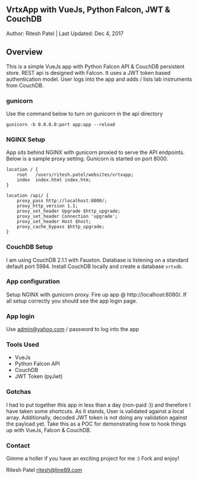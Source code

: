 ## VrtxApp with VueJs, Python Falcon, JWT & CouchDB

Author: Ritesh Patel | Last Updated: Dec 4, 2017

## Overview

This is a simple VueJs app with Python Falcon API & CouchDB persistent store. REST api is designed with Falcon. It uses a JWT token based authentication model. User logs into the app and adds / lists lab instruments from CouchDB.

### gunicorn 

Use the command below to turn on gunicorn in the api directory

```
gunicorn -b 0.0.0.0:port app:app --reload
```

### NGINX Setup

App sits behind NGINX with gunicorn proxied to serve the API endpoints. Below is a sample proxy setting. Gunicorn is started on port 8000.

```shell
location / {
    root   /users/ritesh.patel/websites/vrtxapp;
    index  index.html index.htm;
}

location /api/ {
    proxy_pass http://localhost:8000/;
    proxy_http_version 1.1;
    proxy_set_header Upgrade $http_upgrade;
    proxy_set_header Connection 'upgrade';
    proxy_set_header Host $host;
    proxy_cache_bypass $http_upgrade;
}
```

### CouchDB Setup

I am using CouchDB 2.1.1 with Fauxton. Database is listening on a standard default port 5984. Install CouchDB locally and create a database ```vrtxdb```. 

### App configuration 

Setup NGINX with gunicorn proxy. Fire up app @ http://localhost:8080/. If all setup correctly you should see the app login page. 

### App login

Use admin@yahoo.com / password to log into the app

### Tools Used

- VueJs
- Python Falcon API
- CouchDB
- JWT Token (pyJwt)

### Gotchas

I had to put together this app in less than a day (non-paid :)) and therefore I have taken some shortcuts. As it stands, User is validated against a local array. Additionally, decoded JWT token is not doing any validation against the payload yet. Take this as a POC for demonstrating how to hook things up with VueJs, Falcon & CouchDB.

### Contact

Gimme a holler if you have an exciting project for me :) Fork and enjoy!

Ritesh Patel
ritesh@line89.com

